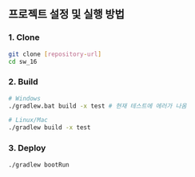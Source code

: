 ## 프로젝트 설정 및 실행 방법

### 1. Clone
```bash
git clone [repository-url]
cd sw_16
```

### 2. Build
```bash
# Windows
./gradlew.bat build -x test # 현재 테스트에 에러가 나옴

# Linux/Mac
./gradlew build -x test
```

### 3. Deploy

```bash
./gradlew bootRun
```

